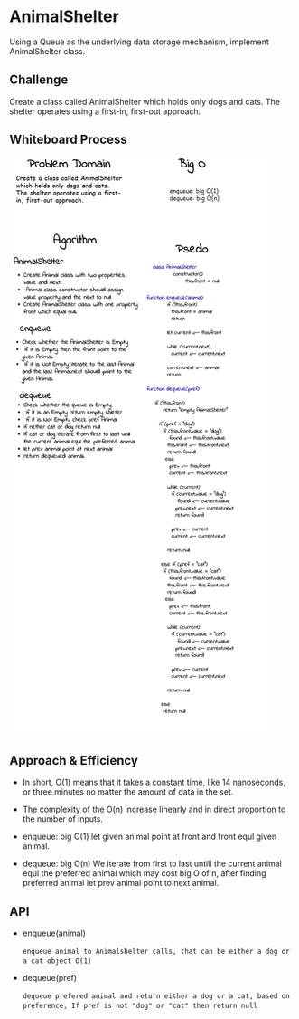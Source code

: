 # AnimalShelter

<!-- Short summary or background information -->

Using a Queue as the underlying data storage mechanism, implement AnimalShelter class.

## Challenge

<!-- Description of the challenge -->

Create a class called AnimalShelter which holds only dogs and cats.
The shelter operates using a first-in, first-out approach.

## Whiteboard Process

<!-- Embedded whiteboard image -->

![img](./shelter.png)

## Approach & Efficiency

<!-- What approach did you take? Why? What is the Big O space/time for this approach? -->

- In short, O(1) means that it takes a constant time, like 14 nanoseconds, or three minutes no matter the amount of data in the set.
- The complexity of the O(n) increase linearly and in direct proportion to the number of inputs.


- enqueue: big O(1)
  let given animal point at front and front equl given animal.
- dequeue: big O(n)
  We iterate from first to last untill the current animal equl the preferred animal which may cost big O of n, after finding preferred animal let prev animal point to next animal.

## API

<!-- Description of each method publicly available to your Linked List -->

- enqueue(animal)

  `enqueue animal to Animalshelter calls, that can be either a dog or a cat object O(1)`
- dequeue(pref)

  `dequeue prefered animal and return either a dog or a cat, based on preference, If pref is not "dog" or "cat" then return null`
